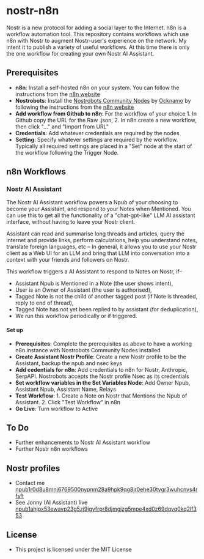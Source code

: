 # nostr-n8n

Nostr is a new protocol for adding a social layer to the Internet. n8n is a workflow automation tool. This repository contains workflows which use n8n with Nostr to augment Nostr-user's experience on the network. My intent it to publish a variety of useful workflows. At this time there is only the one workflow for creating your own Nostr AI Assistant.

## Prerequisites

- **n8n**: Install a self-hosted n8n on your system. You can follow the instructions from the [n8n website](https://docs.n8n.io/hosting/)
- **Nostrobots**: Install the [Nostrobots Community Nodes](https://github.com/ocknamo/n8n-nodes-nostrobots/tree/main) by [Ocknamo](https://njump.me/npub1y6aja0kkc4fdvuxgqjcdv4fx0v7xv2epuqnddey2eyaxquznp9vq0tp75l) by following the instructions from the [n8n website](https://docs.n8n.io/integrations/community-nodes/installation/)
- **Add workflow from Github to n8n**: For the workflow of your choice 1. In Github copy the URL for the Raw .json, 2. In n8n create a new workflow, then click "..." and "Import from URL"
- **Credentials**: Add whatever credentials are required by the nodes
- **Setting**: Specify whatever settings are required by the workflow. Typically all required settings are placed in a "Set" node at the start of the workflow following the Trigger Node.

## n8n Workflows

### Nostr AI Assistant
The Nostr AI Assistant workflow powers a Npub of your choosing to become your Assistant, and respond to your Notes when Mentioned. You can use this to get all the functionality of a "chat-gpt-like" LLM AI assistant interface, without having to leave your Nostr client.

Assistant can read and summarise long threads and articles, query the internet and provide links, perform calculations, help you understand notes, translate foreign languages, etc – In general, it allows you to use your Nostr client as a Web UI for an LLM and bring that LLM into conversation into a context with your friends and followers on Nostr.

This workflow triggers a AI Assistant to respond to Notes on Nostr, if–

- Assistant Npub is Mentioned in a Note (the user shows intent),
- User is an Owner of Assistant (the user is authorised),
- Tagged Note is not the child of another tagged post (if Note is threaded, reply to end of thread), 
- Tagged Note has not yet been replied to by assistant (for deduplication),
- We run this workflow periodically or if triggered.

#### Set up

- **Prerequisites**: Complete the prerequisites as above to have a working n8n instance with Nostrobots Community Nodes installed
- **Create Assistant Nostr Profile**: Create a new Nostr profile to be the Assistant, backup the npub and nsec keys
- **Add cedentials for n8n**: Add credentials to n8n for Nostr, Anthropic, SerpAPI. Nostrobots accepts the Nostr profile Nsec as its credentials
- **Set workflow variables in the Set Variables Node**: Add Owner Npub, Assistant Npub, Assistant Name, Relays
- **Test Workflow**: 1. Create a Note on Nostr that Mentions the Npub of Assistant. 2. Click "Test Workflow" in n8n
- **Go Live**: Turn workflow to Active

## To Do

- Further enhancements to Nostr AI Assistant workflow
- Further Nostr n8n workflows

## Nostr profiles

- Contact me [npub1r0d8u8mnj6769500nypnm28a9hpk9qg8jr0ehe30tygr3wuhcnvs4rfsft](http://njump.me/npub1r0d8u8mnj6769500nypnm28a9hpk9qg8jr0ehe30tygr3wuhcnvs4rfsft)
- See Jonny (AI Assistant) live [npub1ahjpx53ewavp23g5zj9jgyfrpr8djmgjzg5mpe4xd0z69dqvq0kq2lf353](http://njump.me/npub1ahjpx53ewavp23g5zj9jgyfrpr8djmgjzg5mpe4xd0z69dqvq0kq2lf353)

## License

- This project is licensed under the MIT License